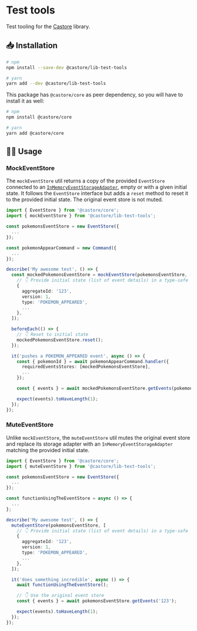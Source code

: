 # Test tools

Test tooling for the [Castore](https://github.com/castore-dev/castore) library.

## 📥 Installation

```bash
# npm
npm install --save-dev @castore/lib-test-tools

# yarn
yarn add --dev @castore/lib-test-tools
```

This package has `@castore/core` as peer dependency, so you will have to install it as well:

```bash
# npm
npm install @castore/core

# yarn
yarn add @castore/core
```

## 👩‍💻 Usage

### MockEventStore

The `mockEventStore` util returns a copy of the provided `EventStore` connected to an [`InMemoryEventStorageAdapter`](https://github.com/castore-dev/castore/tree/main/packages/event-storage-adapter-in-memory), empty or with a given initial state. It follows the `EventStore` interface but adds a `reset` method to reset it to the provided initial state. The original event store is not muted.

```ts
import { EventStore } from '@castore/core';
import { mockEventStore } from '@castore/lib-test-tools';

const pokemonsEventStore = new EventStore({
  ...
});

const pokemonAppearCommand = new Command({
  ...
});

describe('My awesome test', () => {
  const mockedPokemonsEventStore = mockEventStore(pokemonsEventStore, [
    // 👇 Provide initial state (list of event details) in a type-safe way
    {
      aggregateId: '123',
      version: 1,
      type: 'POKEMON_APPEARED',
      ...
    },
  ]);

  beforeEach(() => {
    // 👇 Reset to initial state
    mockedPokemonsEventStore.reset();
  });

  it('pushes a POKEMON_APPEARED event', async () => {
    const { pokemonId } = await pokemonAppearCommand.handler({
      requiredEventsStores: [mockedPokemonsEventStore],
      ...
    });

    const { events } = await mockedPokemonsEventStore.getEvents(pokemonId);

    expect(events).toHaveLength(1);
  });
});
```

### MuteEventStore

Unlike `mockEventStore`, the `muteEventStore` util mutes the original event store and replace its storage adapter with an `InMemoryEventStorageAdapter` matching the provided initial state.

```ts
import { EventStore } from '@castore/core';
import { muteEventStore } from '@castore/lib-test-tools';

const pokemonsEventStore = new EventStore({
  ...
});

const functionUsingTheEventStore = async () => {
  ...
};

describe('My awesome test', () => {
  muteEventStore(pokemonsEventStore, [
    // 👇 Provide initial state (list of event details) in a type-safe way
    {
      aggregateId: '123',
      version: 1,
      type: 'POKEMON_APPEARED',
      ...
    },
  ]);

  it('does something incredible', async () => {
    await functionUsingTheEventStore();

    // 👇 Use the original event store
    const { events } = await pokemonsEventStore.getEvents('123');

    expect(events).toHaveLength(1);
  });
});
```
